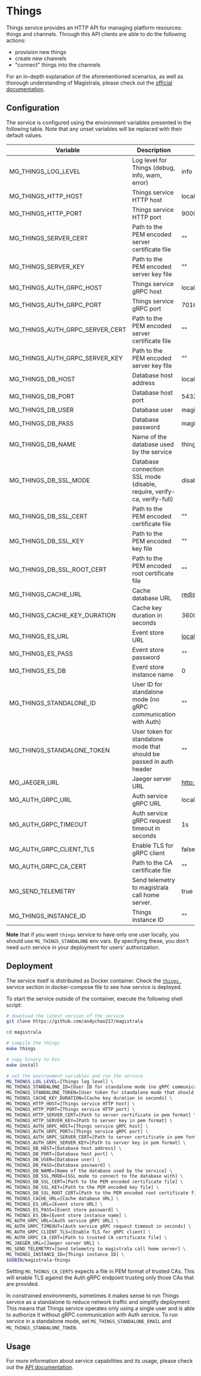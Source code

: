 # Things

Things service provides an HTTP API for managing platform resources: things and channels.
Through this API clients are able to do the following actions:

- provision new things
- create new channels
- "connect" things into the channels

For an in-depth explanation of the aforementioned scenarios, as well as thorough
understanding of Magistrala, please check out the [official documentation][doc].

## Configuration

The service is configured using the environment variables presented in the
following table. Note that any unset variables will be replaced with their
default values.

| Variable                        | Description                                                             | Default                          |
| ------------------------------- | ----------------------------------------------------------------------- | -------------------------------- |
| MG_THINGS_LOG_LEVEL             | Log level for Things (debug, info, warn, error)                         | info                             |
| MG_THINGS_HTTP_HOST             | Things service HTTP host                                                | localhost                        |
| MG_THINGS_HTTP_PORT             | Things service HTTP port                                                | 9000                             |
| MG_THINGS_SERVER_CERT           | Path to the PEM encoded server certificate file                         | ""                               |
| MG_THINGS_SERVER_KEY            | Path to the PEM encoded server key file                                 | ""                               |
| MG_THINGS_AUTH_GRPC_HOST        | Things service gRPC host                                                | localhost                        |
| MG_THINGS_AUTH_GRPC_PORT        | Things service gRPC port                                                | 7016                             |
| MG_THINGS_AUTH_GRPC_SERVER_CERT | Path to the PEM encoded server certificate file                         | ""                               |
| MG_THINGS_AUTH_GRPC_SERVER_KEY  | Path to the PEM encoded server key file                                 | ""                               |
| MG_THINGS_DB_HOST               | Database host address                                                   | localhost                        |
| MG_THINGS_DB_PORT               | Database host port                                                      | 5432                             |
| MG_THINGS_DB_USER               | Database user                                                           | magistrala                       |
| MG_THINGS_DB_PASS               | Database password                                                       | magistrala                       |
| MG_THINGS_DB_NAME               | Name of the database used by the service                                | things                           |
| MG_THINGS_DB_SSL_MODE           | Database connection SSL mode (disable, require, verify-ca, verify-full) | disable                          |
| MG_THINGS_DB_SSL_CERT           | Path to the PEM encoded certificate file                                | ""                               |
| MG_THINGS_DB_SSL_KEY            | Path to the PEM encoded key file                                        | ""                               |
| MG_THINGS_DB_SSL_ROOT_CERT      | Path to the PEM encoded root certificate file                           | ""                               |
| MG_THINGS_CACHE_URL             | Cache database URL                                                      | <redis://localhost:6379/0>       |
| MG_THINGS_CACHE_KEY_DURATION    | Cache key duration in seconds                                           | 3600                             |
| MG_THINGS_ES_URL                | Event store URL                                                         | <localhost:6379>                 |
| MG_THINGS_ES_PASS               | Event store password                                                    | ""                               |
| MG_THINGS_ES_DB                 | Event store instance name                                               | 0                                |
| MG_THINGS_STANDALONE_ID         | User ID for standalone mode (no gRPC communication with Auth)           | ""                               |
| MG_THINGS_STANDALONE_TOKEN      | User token for standalone mode that should be passed in auth header     | ""                               |
| MG_JAEGER_URL                   | Jaeger server URL                                                       | <http://jaeger:14268/api/traces> |
| MG_AUTH_GRPC_URL                | Auth service gRPC URL                                                   | localhost:7001                   |
| MG_AUTH_GRPC_TIMEOUT            | Auth service gRPC request timeout in seconds                            | 1s                               |
| MG_AUTH_GRPC_CLIENT_TLS         | Enable TLS for gRPC client                                              | false                            |
| MG_AUTH_GRPC_CA_CERT            | Path to the CA certificate file                                         | ""                               |
| MG_SEND_TELEMETRY               | Send telemetry to magistrala call home server.                          | true                             |
| MG_THINGS_INSTANCE_ID           | Things instance ID                                                      | ""                               |

**Note** that if you want `things` service to have only one user locally, you should use `MG_THINGS_STANDALONE` env vars. By specifying these, you don't need `auth` service in your deployment for users' authorization.

## Deployment

The service itself is distributed as Docker container. Check the [`things `](https://github.com/andychao217/magistrala/blob/main/docker/docker-compose.yml#L167-L194) service section in
docker-compose file to see how service is deployed.

To start the service outside of the container, execute the following shell script:

```bash
# download the latest version of the service
git clone https://github.com/andychao217/magistrala

cd magistrala

# compile the things
make things

# copy binary to bin
make install

# set the environment variables and run the service
MG_THINGS_LOG_LEVEL=[Things log level] \
MG_THINGS_STANDALONE_ID=[User ID for standalone mode (no gRPC communication with auth)] \
MG_THINGS_STANDALONE_TOKEN=[User token for standalone mode that should be passed in auth header] \
MG_THINGS_CACHE_KEY_DURATION=[Cache key duration in seconds] \
MG_THINGS_HTTP_HOST=[Things service HTTP host] \
MG_THINGS_HTTP_PORT=[Things service HTTP port] \
MG_THINGS_HTTP_SERVER_CERT=[Path to server certificate in pem format] \
MG_THINGS_HTTP_SERVER_KEY=[Path to server key in pem format] \
MG_THINGS_AUTH_GRPC_HOST=[Things service gRPC host] \
MG_THINGS_AUTH_GRPC_PORT=[Things service gRPC port] \
MG_THINGS_AUTH_GRPC_SERVER_CERT=[Path to server certificate in pem format] \
MG_THINGS_AUTH_GRPC_SERVER_KEY=[Path to server key in pem format] \
MG_THINGS_DB_HOST=[Database host address] \
MG_THINGS_DB_PORT=[Database host port] \
MG_THINGS_DB_USER=[Database user] \
MG_THINGS_DB_PASS=[Database password] \
MG_THINGS_DB_NAME=[Name of the database used by the service] \
MG_THINGS_DB_SSL_MODE=[SSL mode to connect to the database with] \
MG_THINGS_DB_SSL_CERT=[Path to the PEM encoded certificate file] \
MG_THINGS_DB_SSL_KEY=[Path to the PEM encoded key file] \
MG_THINGS_DB_SSL_ROOT_CERT=[Path to the PEM encoded root certificate file] \
MG_THINGS_CACHE_URL=[Cache database URL] \
MG_THINGS_ES_URL=[Event store URL] \
MG_THINGS_ES_PASS=[Event store password] \
MG_THINGS_ES_DB=[Event store instance name] \
MG_AUTH_GRPC_URL=[Auth service gRPC URL] \
MG_AUTH_GRPC_TIMEOUT=[Auth service gRPC request timeout in seconds] \
MG_AUTH_GRPC_CLIENT_TLS=[Enable TLS for gRPC client] \
MG_AUTH_GRPC_CA_CERT=[Path to trusted CA certificate file] \
MG_JAEGER_URL=[Jaeger server URL] \
MG_SEND_TELEMETRY=[Send telemetry to magistrala call home server] \
MG_THINGS_INSTANCE_ID=[Things instance ID] \
$GOBIN/magistrala-things
```

Setting `MG_THINGS_CA_CERTS` expects a file in PEM format of trusted CAs. This will enable TLS against the Auth gRPC endpoint trusting only those CAs that are provided.

In constrained environments, sometimes it makes sense to run Things service as a standalone to reduce network traffic and simplify deployment. This means that Things service
operates only using a single user and is able to authorize it without gRPC communication with Auth service.
To run service in a standalone mode, set `MG_THINGS_STANDALONE_EMAIL` and `MG_THINGS_STANDALONE_TOKEN`.

## Usage

For more information about service capabilities and its usage, please check out
the [API documentation](https://docs.api.magistrala.abstractmachines.fr/?urls.primaryName=things-openapi.yml).

[doc]: https://docs.magistrala.abstractmachines.fr
